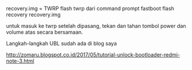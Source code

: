 recovery.img = TWRP
flash twrp dari command prompt
fastboot flash recovery recovery.img

untuk masuk ke twrp setelah dipasang, tekan dan tahan tombol power dan volume atas secara bersamaan.


Langkah-langkah UBL sudah ada di blog saya

http://zomaru.blogspot.co.id/2017/05/tutorial-unlock-bootloader-redmi-note-3.html
